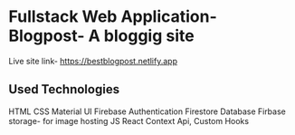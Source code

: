 # Fullstack Web Application- Blogpost- A bloggig site

Live site link- https://bestblogpost.netlify.app

## Used Technologies

HTML
CSS
Material UI
Firebase Authentication
Firestore Database
Firbase storage- for image hosting
JS
React
Context Api, Custom Hooks
